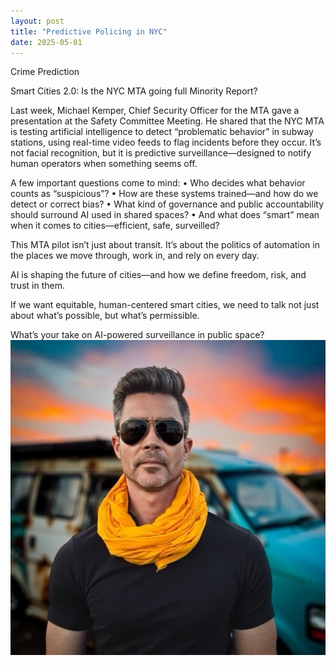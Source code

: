 ```yaml
---
layout: post
title: "Predictive Policing in NYC"
date: 2025-05-01
---
```

Crime Prediction

Smart Cities 2.0: Is the NYC MTA going full Minority Report?

Last week, Michael Kemper, Chief Security Officer for the MTA gave a presentation at the Safety Committee Meeting. He shared that the NYC MTA is testing artificial intelligence to detect “problematic behavior” in subway stations, using real-time video feeds to flag incidents before they occur. It’s not facial recognition, but it is predictive surveillance—designed to notify human operators when something seems off.

A few important questions come to mind:
	•	Who decides what behavior counts as “suspicious”?
	•	How are these systems trained—and how do we detect or correct bias?
	•	What kind of governance and public accountability should surround AI used in shared spaces?
	•	And what does “smart” mean when it comes to cities—efficient, safe, surveilled?


This MTA pilot isn’t just about transit. It’s about the politics of automation in the places we move through, work in, and rely on every day.

AI is shaping the future of cities—and how we define freedom, risk, and trust in them.

If we want equitable, human-centered smart cities, we need to talk not just about what’s possible, but what’s permissible.

What’s your take on AI-powered surveillance in public space?
![alt text](../assets/images/img-2.jpeg)